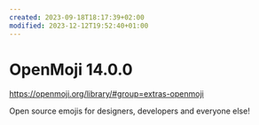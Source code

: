 ```yaml
---
created: 2023-09-18T18:17:39+02:00
modified: 2023-12-12T19:52:40+01:00
---
```


# OpenMoji 14.0.0

https://openmoji.org/library/#group=extras-openmoji

Open source emojis for designers, developers and everyone else!
